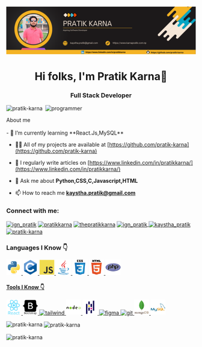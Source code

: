 ![logo](https://github.com/pratik-karna/pratik-karna/blob/main/pratik%20karna.png)
<h1 align="center">Hi folks, I'm Pratik Karna👋</h1>
<h3 align="center">Full Stack Developer</h3>

<img align="right" alt="programmer" width="400" src="https://cdn.dribbble.com/users/1162077/screenshots/3848914/media/7ed7d5ca074b48b328150e5a231e8d1f.gif"/>

<p align="left"> <img src="https://komarev.com/ghpvc/?username=pratik-karna&label=Profile%20views&color=0e75b6&style=flat" alt="pratik-karna" /> </p>
<h>About me</h><br>
<br>
- 🌱 I’m currently learning **React.Js,MySQL**

- 👨‍💻 All of my projects are available at [https://github.com/pratik-karna](https://github.com/pratik-karna)

- 📝 I regularly write articles on [https://www.linkedin.com/in/pratikkarna/](https://www.linkedin.com/in/pratikkarna/)

- 💬 Ask me about **Python,CSS,C,Javascript,HTML**

- 📫 How to reach me **kaystha.pratik@gmail.com**

<h3 align="left">Connect with me:</h3>
<p align="left">
<a href="https://twitter.com/ign_pratik" target="blank"><img align="center" src="https://raw.githubusercontent.com/rahuldkjain/github-profile-readme-generator/master/src/images/icons/Social/twitter.svg" alt="ign_pratik" height="30" width="40" /></a>
<a href="https://linkedin.com/in/pratikkarna" target="blank"><img align="center" src="https://raw.githubusercontent.com/rahuldkjain/github-profile-readme-generator/master/src/images/icons/Social/linked-in-alt.svg" alt="pratikkarna" height="30" width="40" /></a>
<a href="https://fb.com/thepratikkarna" target="blank"><img align="center" src="https://raw.githubusercontent.com/rahuldkjain/github-profile-readme-generator/master/src/images/icons/Social/facebook.svg" alt="thepratikkarna" height="30" width="40" /></a>
<a href="https://instagram.com/ign_pratik" target="blank"><img align="center" src="https://raw.githubusercontent.com/rahuldkjain/github-profile-readme-generator/master/src/images/icons/Social/instagram.svg" alt="ign_pratik" height="30" width="40" />
<a href="https://www.hackerrank.com/kaystha_pratik" target="blank"><img align="center" src="https://raw.githubusercontent.com/rahuldkjain/github-profile-readme-generator/master/src/images/icons/Social/hackerrank.svg" alt="kaystha_pratik" height="30" width="40" /></a>
<a href="https://www.leetcode.com/pratik-karna" target="blank"><img align="center" src="https://raw.githubusercontent.com/rahuldkjain/github-profile-readme-generator/master/src/images/icons/Social/leet-code.svg" alt="pratik-karna" height="30" width="40" /></a>
</p>

<h3 align="left">Languages I Know 👇 </h3>
<p align="left"><a href="https://www.python.org" target="_blank" rel="noreferrer"> <img src="https://raw.githubusercontent.com/devicons/devicon/master/icons/python/python-original.svg" alt="python" width="40" height="40"/> </a> <a href="https://aws.amazon.com" target="_blank" rel="noreferrer"></a> <a href="https://getbootstrap.com" target="_blank" rel="noreferrer"></a> <a href="https://www.cprogramming.com/" target="_blank" rel="noreferrer"> <img src="https://raw.githubusercontent.com/devicons/devicon/master/icons/c/c-original.svg" alt="c" width="40" height="40"/> </a> <a href="https://developer.mozilla.org/en-US/docs/Web/JavaScript" target="_blank" rel="noreferrer"> <img src="https://raw.githubusercontent.com/devicons/devicon/master/icons/javascript/javascript-original.svg" alt="javascript" width="40" height="40"/> </a><a href="https://www.java.com" target="_blank" rel="noreferrer"> <img src="https://raw.githubusercontent.com/devicons/devicon/master/icons/java/java-original.svg" alt="java" width="40" height="40"/> </a> <a href="https://www.w3schools.com/css/" target="_blank" rel="noreferrer"> <img src="https://raw.githubusercontent.com/devicons/devicon/master/icons/css3/css3-original-wordmark.svg" alt="css3" width="40" height="40"/> </a><a href="https://www.w3.org/html/" target="_blank" rel="noreferrer"> <img src="https://raw.githubusercontent.com/devicons/devicon/master/icons/html5/html5-original-wordmark.svg" alt="html5" width="40" height="40"/> </a><a href="https://www.php.net" target="_blank" rel="noreferrer"> <img src="https://raw.githubusercontent.com/devicons/devicon/master/icons/php/php-original.svg" alt="php" width="40" height="40"/> </p>
  
<h4 align="left"> Tools I Know 👇</h4>
<p align="left"><a href="https://reactjs.org/" target="_blank" rel="noreferrer"> <img src="https://raw.githubusercontent.com/devicons/devicon/master/icons/react/react-original-wordmark.svg" alt="react" width="40" height="40"/> </a><a href="https://getbootstrap.com" target="_blank" rel="noreferrer"> <img src="https://raw.githubusercontent.com/devicons/devicon/master/icons/bootstrap/bootstrap-plain-wordmark.svg" alt="bootstrap" width="40" height="40"/> </a> <a href="https://tailwindcss.com/" target="_blank" rel="noreferrer"> <img src="https://www.vectorlogo.zone/logos/tailwindcss/tailwindcss-icon.svg" alt="tailwind" width="40" height="40"/> </a> <a href="https://nodejs.org" target="_blank" rel="noreferrer"> <img src="https://raw.githubusercontent.com/devicons/devicon/master/icons/nodejs/nodejs-original-wordmark.svg" alt="nodejs" width="40" height="40"/> </a> <a href="https://pandas.pydata.org/" target="_blank" rel="noreferrer"> <img src="https://raw.githubusercontent.com/devicons/devicon/2ae2a900d2f041da66e950e4d48052658d850630/icons/pandas/pandas-original.svg" alt="pandas" width="40" height="40"/> </a>  </a><a href="https://www.figma.com/" target="_blank" rel="noreferrer"> <img src="https://www.vectorlogo.zone/logos/figma/figma-icon.svg" alt="figma" width="40" height="40"/> </a> <a href="https://www.figma.com/" target="_blank" rel="noreferrer"></a><a href="https://git-scm.com/" target="_blank" rel="noreferrer"> <img src="https://www.vectorlogo.zone/logos/git-scm/git-scm-icon.svg" alt="git" width="40" height="40"/> </a> <a href="https://www.linux.org/" target="_blank" rel="noreferrer"> <a href="https://www.mongodb.com/" target="_blank" rel="noreferrer"> <img src="https://raw.githubusercontent.com/devicons/devicon/master/icons/mongodb/mongodb-original-wordmark.svg" alt="mongodb" width="40" height="40"/> </a> <a href="https://www.mysql.com/" target="_blank" rel="noreferrer"> <img src="https://raw.githubusercontent.com/devicons/devicon/master/icons/mysql/mysql-original-wordmark.svg" alt="mysql" width="40" height="40"/> </a>

<p><img align="left" src="https://github-readme-stats.vercel.app/api/top-langs/?username=pratik-karna&theme=chartreuse-dark" alt="pratik-karna" /></p>

<p>&nbsp;<img align="center" src="https://github-readme-stats.vercel.app/api?username=pratik-karna&show_icons=true&theme=chartreuse-dark" alt="pratik-karna" /></p>

<p><img align="center" src="https://streak-stats.demolab.com/?user=pratik-karna&theme=chartreuse-dark" alt="pratik-karna" /></p>
  
  
 
